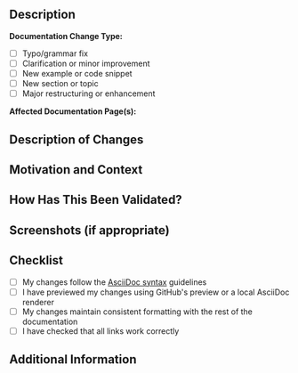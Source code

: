 ## Description

**Documentation Change Type:**

- [ ] Typo/grammar fix
- [ ] Clarification or minor improvement
- [ ] New example or code snippet
- [ ] New section or topic
- [ ] Major restructuring or enhancement

**Affected Documentation Page(s):**
<!-- Add links to the affected pages -->

## Description of Changes
<!-- Provide a clear and concise description of your changes -->

## Motivation and Context
<!-- Why are these changes required? What problem do they solve? -->

## How Has This Been Validated?
<!-- Have you previewed the changes locally using asciidoctor or GitHub's preview functionality? -->

## Screenshots (if appropriate)
<!-- Include screenshots of the documentation before and after your changes -->

## Checklist

- [ ] My changes follow the [AsciiDoc syntax](./CONTRIBUTING.md#asciidoc-syntax-reference) guidelines
- [ ] I have previewed my changes using GitHub's preview or a local AsciiDoc renderer
- [ ] My changes maintain consistent formatting with the rest of the documentation
- [ ] I have checked that all links work correctly

## Additional Information
<!-- Any additional information or context that might be helpful for reviewers -->
